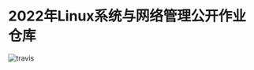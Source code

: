 # 2022年Linux系统与网络管理公开作业仓库

![travis](https://www.travis-ci.com/Lychee00/shellbank.svg?branch=main&status=passed)